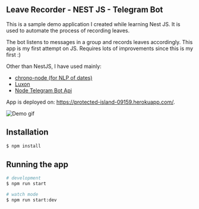 ## Leave Recorder - NEST JS - Telegram Bot

This is a sample demo application I created while learning Nest JS. It is used to automate the process of recording leaves.

The bot listens to messages in a group and records leaves accordingly. This app is my first attempt on JS. Requires lots of improvements since this is my first :)

Other than NestJS, I have used mainly: 
- [chrono-node (for NLP of dates)](https://www.npmjs.com/package/chrono-node)
- [Luxon](https://moment.github.io/luxon/index.html)
- [Node Telegram Bot Api](https://github.com/yagop/node-telegram-bot-api)

App is deployed on: https://protected-island-09159.herokuapp.com/.
 
![Demo gif](./demo.gif)

## Installation

```bash
$ npm install
```

## Running the app

```bash
# development
$ npm run start

# watch mode
$ npm run start:dev
```
